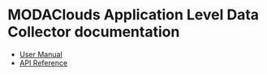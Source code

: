 # MODAClouds Application Level Data Collector documentation

* [User Manual](user-manual.md)
* [API Reference](api.md)